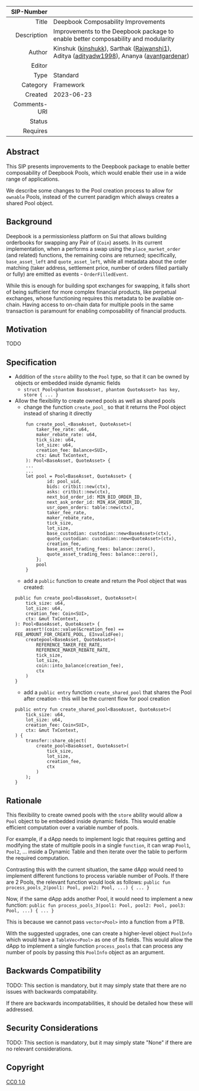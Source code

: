 | SIP-Number          |  |
| ---:                | :--- |
| Title               | Deepbook Composability Improvements |
| Description         | Improvements to the Deepbook package to enable better composability and modularity |
| Author              | Kinshuk ([kinshukk](https://github.com/kinshukk)), Sarthak ([Rajwanshi1](https://github.com/Rajwanshi1)), Aditya ([adityadw1998](https://github.com/adityadw1998)), Ananya ([avantgardenar](https://github.com/avantgardenar)) |
| Editor              |  |
| Type                | Standard |
| Category            | Framework |
| Created             | 2023-06-23 |
| Comments-URI        |  |
| Status              |  |
| Requires            |  |

## Abstract

This SIP presents improvements to the Deepbook package to enable better composability of Deepbook Pools, which would enable their use in a wide range of applications.

We describe some changes to the Pool creation process to allow for `ownable` Pools, instead of the current paradigm which always creates a shared Pool object.

## Background

Deepbook is a permissionless platform on Sui that allows building orderbooks for swapping any Pair of (`Coin`) assets. In its current implementation, when a performs a swap using the `place_market_order` (and related) functions, the remaining coins are returned; specifically, `base_asset_left` and `quote_asset_left`, while all metadata about the order matching (taker address, settlement price, number of orders filled partially or fully) are emitted as events - `OrderFilledEvent`.

While this is enough for building spot exchanges for swapping, it falls short of being sufficient for more complex financial products, like perpetual exchanges, whose functioning requires this metadata to be available on-chain. Having access to on-chain data for multiple pools in the same transaction is paramount for enabling composability of financial products.

## Motivation

TODO

## Specification

- Addition of the `store` ability to the `Pool` type, so that it can be owned by objects or embedded inside dynamic fields
  - `struct Pool<phantom BaseAsset, phantom QuoteAsset> has key, store { ... }`
- Allow the flexibility to create owned pools as well as shared pools
    - change the function `create_pool_` so that it returns the Pool object instead of sharing it directly
    ```move
        fun create_pool_<BaseAsset, QuoteAsset>(
            taker_fee_rate: u64,
            maker_rebate_rate: u64,
            tick_size: u64,
            lot_size: u64,
            creation_fee: Balance<SUI>,
            ctx: &mut TxContext,
        ): Pool<BaseAsset, QuoteAsset> {
        ...
        ...
        let pool = Pool<BaseAsset, QuoteAsset> {
                id: pool_uid,
                bids: critbit::new(ctx),
                asks: critbit::new(ctx),
                next_bid_order_id: MIN_BID_ORDER_ID,
                next_ask_order_id: MIN_ASK_ORDER_ID,
                usr_open_orders: table::new(ctx),
                taker_fee_rate,
                maker_rebate_rate,
                tick_size,
                lot_size,
                base_custodian: custodian::new<BaseAsset>(ctx),
                quote_custodian: custodian::new<QuoteAsset>(ctx),
                creation_fee,
                base_asset_trading_fees: balance::zero(),
                quote_asset_trading_fees: balance::zero(),
            };
            pool
        }
    ```
    - add a `public` function to create and return the Pool object that was created:
    ```move
    public fun create_pool<BaseAsset, QuoteAsset>(
        tick_size: u64,
        lot_size: u64,
        creation_fee: Coin<SUI>,
        ctx: &mut TxContext,
    ): Pool<BaseAsset, QuoteAsset> {
        assert!(coin::value(&creation_fee) == FEE_AMOUNT_FOR_CREATE_POOL, EInvalidFee);
        createpool<BaseAsset, QuoteAsset>(
            REFERENCE_TAKER_FEE_RATE,
            REFERENCE_MAKER_REBATE_RATE,
            tick_size,
            lot_size,
            coin::into_balance(creation_fee),
            ctx
        )
    }
    ```
    - add a `public entry` function `create_shared_pool` that shares the Pool after creation - this will be the current flow for pool creation
    ```move
    public entry fun create_shared_pool<BaseAsset, QuoteAsset>(
        tick_size: u64,
        lot_size: u64,
        creation_fee: Coin<SUI>,
        ctx: &mut TxContext,
    ) {
        transfer::share_object(
            create_pool<BaseAsset, QuoteAsset>(
                tick_size,
                lot_size,
                creation_fee,
                ctx
            )
        );
    }
    ```
    


## Rationale

This flexibility to create owned pools with the `store` ability would allow a `Pool` object to be embedded inside dynamic fields. This would enable efficient computation over a variable number of pools. 

For example, if a dApp needs to implement logic that requires getting and modifying the state of multiple pools in a single `function`, it can wrap `Pool1`, `Pool2`, ... inside a Dynamic Table and then iterate over the table to perform the required computation. 

Contrasting this with the current situation, the same dApp would need to implement different functions to process variable number of Pools. If there are 2 Pools, the relevant function would look as follows:
`public fun process_pools_2(pool1: Pool, pool2: Pool, ...) { ... }`

Now, if the same dApp adds another Pool, it would need to implement a new function:
`public fun process_pools_3(pool1: Pool, pool2: Pool, pool3: Pool, ...) { ... }`

This is because we cannot pass `vector<Pool>` into a function from a PTB.

With the suggested upgrades, one can create a higher-level object `PoolInfo` which would have a `TableVec<Pool>` as one of its fields. This would allow the dApp to implement a single function `process_pools` that can process any number of pools by passing this `PoolInfo` object as an argument.

## Backwards Compatibility
TODO: 
This section is mandatory, but it may simply state that there are no issues with backwards compatability.

If there are backwards incompatabilities, it should be detailed how these will addressed.

## Security Considerations

TODO:
This section is mandatory, but it may simply state "None" if there are no relevant considerations.

## Copyright

[CC0 1.0](../LICENSE.md)